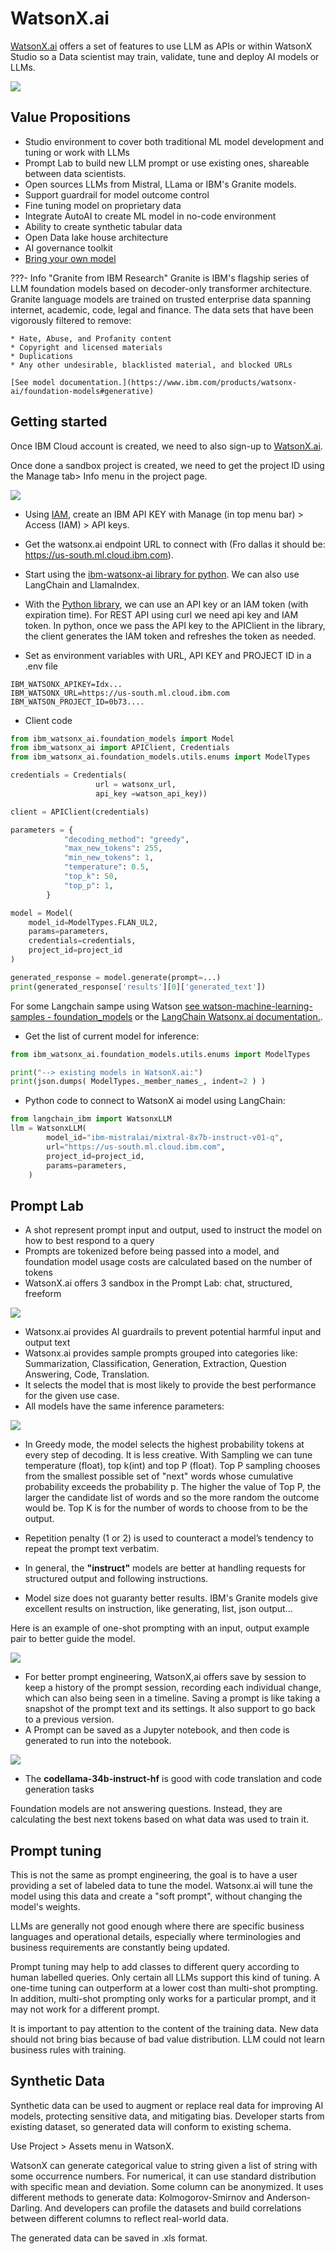 # WatsonX.ai

[WatsonX.ai](https://www.ibm.com/products/watsonx-ai) offers a set of features to use LLM as APIs or within WatsonX Studio so a Data scientist may train, validate, tune and deploy AI models or LLMs. 

![](./images/watsonx.ai.main.PNG)

## Value Propositions

* Studio environment to cover both traditional ML model development and tuning or work with LLMs
* Prompt Lab to build new LLM prompt or use existing ones, shareable between data scientists.
* Open sources LLMs from Mistral, LLama or IBM's Granite models.
* Support guardrail for model outcome control
* Fine tuning model on proprietary data
* Integrate AutoAI to create ML model in no-code environment
* Ability to create synthetic tabular data
* Open Data lake house architecture
* AI governance toolkit
* [Bring your own model](https://www.ibm.com/blog/announcement/bringing-your-own-custom-foundation-model-to-watsonx-ai/)


???- Info "Granite from IBM Research"
    Granite is IBM's flagship series of LLM foundation models based on decoder-only transformer architecture. Granite language models are trained on trusted enterprise data spanning internet, academic, code, legal and finance. The data sets that have been vigorously filtered to remove:

    * Hate, Abuse, and Profanity content 
    * Copyright and licensed materials 
    * Duplications 
    * Any other undesirable, blacklisted material, and blocked URLs 
    
    [See model documentation.](https://www.ibm.com/products/watsonx-ai/foundation-models#generative)

## Getting started

Once IBM Cloud account is created, we need to also sign-up to [WatsonX.ai](https://dataplatform.cloud.ibm.com/wx/).

Once done a sandbox project is created, we need to get the project ID using the Manage tab> Info menu in the project page.

![](./images/project-id.png)

* Using [IAM](https://cloud.ibm.com/iam/), create an IBM API KEY with Manage (in top menu bar) > Access (IAM) > API keys.
* Get the watsonx.ai endpoint URL to connect with (Fro dallas it should  be: https://us-south.ml.cloud.ibm.com). 

* Start using the [ ibm-watsonx-ai library for python](https://ibm.github.io/watsonx-ai-python-sdk/). We can also use LangChain and LlamaIndex.
* With the [Python library](https://dataplatform.cloud.ibm.com/docs/content/wsj/analyze-data/fm-python-lib.html?audience=wdp&context=wx), we can use an API key or an IAM token (with expiration time). For REST API using curl we need api key and IAM token. In python, once we pass the API key to the APIClient in the library, the client generates the IAM token and refreshes the token as needed.

* Set as environment variables with URL, API KEY and PROJECT ID in a .env file

```properties
IBM_WATSONX_APIKEY=Idx...
IBM_WATSONX_URL=https://us-south.ml.cloud.ibm.com
IBM_WATSON_PROJECT_ID=0b73....
```

* Client code

```python
from ibm_watsonx_ai.foundation_models import Model
from ibm_watsonx_ai import APIClient, Credentials
from ibm_watsonx_ai.foundation_models.utils.enums import ModelTypes

credentials = Credentials(
                   url = watsonx_url,
                   api_key =watson_api_key))

client = APIClient(credentials)

parameters = {
            "decoding_method": "greedy",
            "max_new_tokens": 255,
            "min_new_tokens": 1,
            "temperature": 0.5,
            "top_k": 50,
            "top_p": 1,
        }

model = Model(
    model_id=ModelTypes.FLAN_UL2,
    params=parameters,
    credentials=credentials,
    project_id=project_id
)

generated_response = model.generate(prompt=...)
print(generated_response['results'][0]['generated_text'])
```

For some Langchain sampe using Watson [see watson-machine-learning-samples - foundation_models](https://github.com/IBM/watson-machine-learning-samples/tree/master/cloud/notebooks/python_sdk/deployments/foundation_models) or the  [LangChain Watsonx.ai documentation.](https://python.langchain.com/docs/integrations/llms/ibm_watsonx).

* Get the list of current model for inference:

```python
from ibm_watsonx_ai.foundation_models.utils.enums import ModelTypes

print("--> existing models in WatsonX.ai:")
print(json.dumps( ModelTypes._member_names_, indent=2 ) )
```

* Python code to connect to WatsonX ai model using LangChain:

```python
from langchain_ibm import WatsonxLLM
llm = WatsonxLLM(
        model_id="ibm-mistralai/mixtral-8x7b-instruct-v01-q",
        url="https://us-south.ml.cloud.ibm.com",
        project_id=project_id,
        params=parameters,
    )
```

## Prompt Lab

* A shot represent prompt input and output, used to instruct the model on how to best respond to a query
* Prompts are tokenized before being passed into a model, and foundation model usage costs are calculated based on the number of tokens
* WatsonX.ai offers 3 sandbox in the Prompt Lab: chat, structured, freeform

![](./images/prompt-lab-struct.PNG)

* Watsonx.ai provides AI guardrails to prevent potential harmful input and output text
* Watsonx.ai provides sample prompts grouped into categories like: Summarization, Classification, Generation, 
Extraction, Question Answering, Code, Translation.
* It selects the model that is most likely to provide the best performance for the given use case.
* All models have the same inference parameters:

![](./images/model-parameters.PNG)

* In Greedy mode, the model selects the highest probability tokens at every step of decoding. It is less creative. With Sampling we can tune temperature (float), top k(int) and top P (float). Top P sampling chooses from the smallest possible set of "next" words whose cumulative probability exceeds the probability p. The higher the value of Top P, the larger the candidate list of words and so the more random the outcome would be. Top K is for the number of words to choose from to be the output.
* Repetition penalty (1 or 2) is used to counteract a model’s tendency to repeat the prompt text verbatim.

* In general, the **"instruct"** models are better at handling requests for structured output and following instructions.
* Model size does not guaranty better results. IBM's Granite models give excellent results on instruction, like generating, list, json output...

Here is an example of one-shot prompting with an input, output example pair to better guide the model.

![](./images/one-shot-prompt.PNG)

* For better prompt engineering, WatsonX,ai offers save by session to keep a  history of the prompt 
session, recording each individual change, which can also being seen in a timeline. Saving a prompt is like taking a snapshot of the prompt text and its settings. It also support to go back to a previous version.
* A Prompt can be saved as a Jupyter notebook, and then code is generated to run into the notebook.

![](./images/prompt-to-notebook.PNG)

* The **codellama-34b-instruct-hf** is good with code translation and code generation tasks

Foundation models are not answering questions. Instead, they are calculating the best next tokens based on what data was used to train it.


## Prompt tuning

This is not the same as prompt engineering, the goal is to have a user providing a set of labeled data to tune the model. Watsonx.ai will tune the model using this data and create a "soft prompt", without changing the model's weights.

LLMs are generally not good enough where there are specific business languages and operational details, especially where terminologies and business requirements are constantly being updated. 

Prompt tuning may help to add classes to different query according to human labelled queries. Only certain all LLMs support this kind of tuning. A one-time tuning can outperform at a lower cost than multi-shot prompting. In addition, multi-shot prompting only works for a particular prompt, and it may not work for a different prompt.

It is important to pay attention to the content of the training data. New data should not bring bias because of bad value distribution. LLM could not learn business rules with training.

## Synthetic Data

Synthetic data can be used to augment or replace real data for improving AI models, protecting sensitive data, and mitigating bias. Developer starts from existing dataset, so generated data will conform to existing schema.

Use Project > Assets menu in WatsonX.

WatsonX can generate categorical value to string given a list of string with some occurrence numbers. For numerical, it can use standard distribution with specific mean and deviation. Some column can be anonymized. It uses different methods to generate data: Kolmogorov-Smirnov and Anderson-Darling. And developers can profile the datasets and build correlations between different columns to reflect real-world data.

The generated data can be saved in .xls format. 
